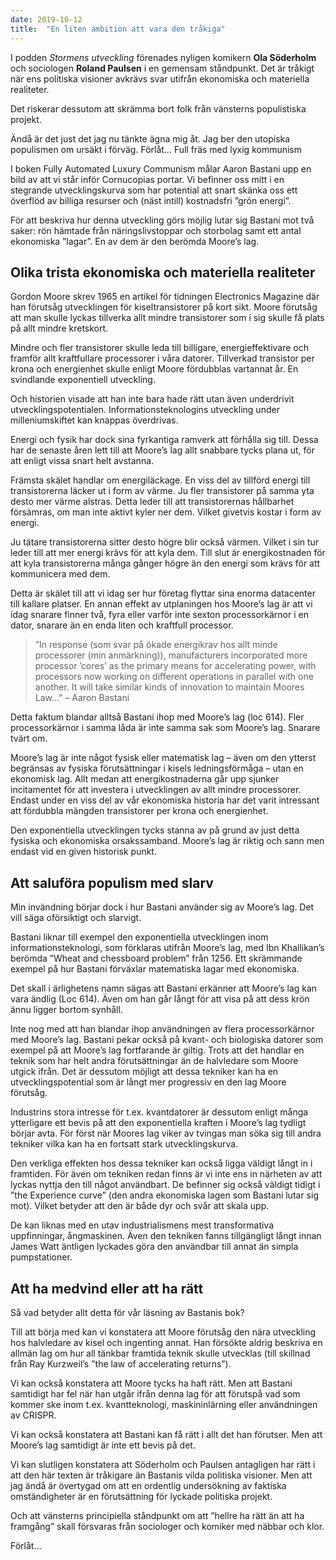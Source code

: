 ```yaml
---
date: 2019-10-12
title:  "En liten ambition att vara den tråkiga"
---
```

I podden *Stormens utveckling* förenades nyligen komikern **Ola Söderholm** och sociologen **Roland Paulsen** i en gemensam ståndpunkt. Det är tråkigt när ens politiska visioner avkrävs svar utifrån ekonomiska och materiella realiteter.

Det riskerar dessutom att skrämma bort folk från vänsterns populistiska projekt.

Ändå är det just det jag nu tänkte ägna mig åt. Jag ber den utopiska populismen om ursäkt i förväg. Förlåt…
Full fräs med lyxig kommunism

I boken Fully Automated Luxury Communism målar Aaron Bastani upp en bild av att vi står inför Cornucopias portar. Vi befinner oss mitt i en stegrande utvecklingskurva som har potential att snart skänka oss ett överflöd av billiga resurser och (näst intill) kostnadsfri ”grön energi”.

För att beskriva hur denna utveckling görs möjlig lutar sig Bastani mot två saker: rön hämtade från näringslivstoppar och storbolag samt ett antal ekonomiska ”lagar”. En av dem är den berömda Moore’s lag.

## Olika trista ekonomiska och materiella realiteter

Gordon Moore skrev 1965 en artikel för tidningen Electronics Magazine där han förutsåg utvecklingen för kiseltransistorer på kort sikt. Moore förutsåg att man skulle lyckas tillverka allt mindre transistorer som i sig skulle få plats på allt mindre kretskort.

Mindre och fler transistorer skulle leda till billigare, energieffektivare och framför allt kraftfullare processorer i våra datorer. Tillverkad transistor per krona och energienhet skulle enligt Moore fördubblas vartannat år. En svindlande exponentiell utveckling.

Och historien visade att han inte bara hade rätt utan även underdrivit utvecklingspotentialen. Informationsteknologins utveckling under milleniumskiftet kan knappas överdrivas.

Energi och fysik har dock sina fyrkantiga ramverk att förhålla sig till. Dessa har de senaste åren lett till att Moore’s lag allt snabbare tycks plana ut, för att enligt vissa snart helt avstanna.

Främsta skälet handlar om energiläckage. En viss del av tillförd energi till transistorerna läcker ut i form av värme. Ju fler transistorer på samma yta desto mer värme alstras. Detta leder till att transistorernas hållbarhet försämras, om man inte aktivt kyler ner dem. Vilket givetvis kostar i form av energi.

Ju tätare transistorerna sitter desto högre blir också värmen. Vilket i sin tur leder till att mer energi krävs för att kyla dem. Till slut är energikostnaden för att kyla transistorerna många gånger högre än den energi som krävs för att kommunicera med dem.

Detta är skälet till att vi idag ser hur företag flyttar sina enorma datacenter till kallare platser. En annan effekt av utplaningen hos Moore’s lag är att vi idag snarare finner två, fyra eller varför inte sexton processorkärnor i en dator, snarare än en enda liten och kraftfull processor.

> ”In response (som svar på ökade energikrav hos allt minde processorer (min anmärkning)), manufacturers incorporated more processor ’cores’ as the primary means for accelerating power, with processors now working on different operations in parallel with one another. It will take similar kinds of innovation to maintain Moores Law…” – Aaron Bastani

Detta faktum blandar alltså Bastani ihop med Moore’s lag (loc 614). Fler processorkärnor i samma låda är inte samma sak som Moore’s lag. Snarare tvärt om.

Moore’s lag är inte något fysisk eller matematisk lag – även om den ytterst begränsas av fysiska förutsättningar i kisels ledningsförmåga – utan en ekonomisk lag. Allt medan att energikostnaderna går upp sjunker incitamentet för att investera i utvecklingen av allt mindre processorer. Endast under en viss del av vår ekonomiska historia har det varit intressant att fördubbla mängden transistorer per krona och energienhet.

Den exponentiella utvecklingen tycks stanna av på grund av just detta fysiska och ekonomiska orsakssamband. Moore’s lag är riktig och sann men endast vid en given historisk punkt.

## Att saluföra populism med slarv

Min invändning börjar dock i hur Bastani använder sig av Moore’s lag. Det vill säga oförsiktigt och slarvigt.

Bastani liknar till exempel den exponentiella utvecklingen inom informationsteknologi, som förklaras utifrån Moore’s lag, med Ibn Khallikan’s berömda ”Wheat and chessboard problem” från 1256. Ett skrämmande exempel på hur Bastani förväxlar matematiska lagar med ekonomiska.

Det skall i ärlighetens namn sägas att Bastani erkänner att Moore’s lag kan vara ändlig (Loc 614). Även om han går långt för att visa på att dess krön ännu ligger bortom synhåll. 

Inte nog med att han blandar ihop användningen av flera processorkärnor med Moore’s lag. Bastani pekar också på kvant- och biologiska datorer som exempel på att Moore’s lag fortfarande är giltig. Trots att det handlar en teknik som har helt andra förutsättningar än de halvledare som Moore utgick ifrån. Det är dessutom möjligt att dessa tekniker kan ha en utvecklingspotential som är långt mer progressiv en den lag Moore förutsåg.

Industrins stora intresse för t.ex. kvantdatorer är dessutom enligt många ytterligare ett bevis på att den exponentiella kraften i Moore’s lag tydligt börjar avta. För först när Moores lag viker av tvingas man söka sig till andra tekniker vilka kan ha en fortsatt stark utvecklingskurva.

Den verkliga effekten hos dessa tekniker kan också ligga väldigt långt in i framtiden. För även om tekniken redan finns är vi inte ens in närheten av att lyckas nyttja den till något användbart. De befinner sig också väldigt tidigt i ”the Experience curve” (den andra ekonomiska lagen som Bastani lutar sig mot). Vilket betyder att den är både dyr och svår att skala upp.

De kan liknas med en utav industrialismens mest transformativa uppfinningar, ångmaskinen. Även den tekniken fanns tillgängligt långt innan James Watt äntligen lyckades göra den användbar till annat än simpla pumpstationer.

## Att ha medvind eller att ha rätt

Så vad betyder allt detta för vår läsning av Bastanis bok?

Till att börja med kan vi konstatera att Moore förutsåg den nära utveckling hos halvledare av kisel och ingenting annat. Han försökte aldrig beskriva en allmän lag om hur all tänkbar framtida teknik skulle utvecklas (till skillnad från Ray Kurzweil’s ”the law of accelerating returns”).

Vi kan också konstatera att Moore tycks ha haft rätt. Men att Bastani samtidigt har fel när han utgår ifrån denna lag för att förutspå vad som kommer ske inom t.ex. kvantteknologi, maskininlärning eller användningen av CRISPR.

Vi kan också konstatera att Bastani kan få rätt i allt det han förutser. Men att Moore’s lag samtidigt är inte ett bevis på det.

Vi kan slutligen konstatera att Söderholm och Paulsen antagligen har rätt i att den här texten är tråkigare än Bastanis vilda politiska visioner. Men att jag ändå är övertygad om att en ordentlig undersökning av faktiska omständigheter är en förutsättning för lyckade politiska projekt.

Och att vänsterns principiella ståndpunkt om att ”hellre ha rätt än att ha framgång” skall försvaras från sociologer och komiker med näbbar och klor.

Förlåt…
